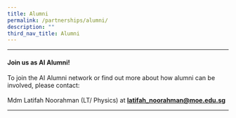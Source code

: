 ```yaml
---
title: Alumni
permalink: /partnerships/alumni/
description: ""
third_nav_title: Alumni
---
```

<hr>
<h4><strong>Join us as AI Alumni!</strong></h4>
<p>To join the AI Alumni network or find out more about how alumni can be involved, please contact:<br><br>Mdm Latifah Noorahman (LT/ Physics) at&nbsp;<strong><a href="mailto:latifah_noorahman@moe.edu.sg" target="">latifah_noorahman@moe.edu.sg</a></strong></p>
<hr>